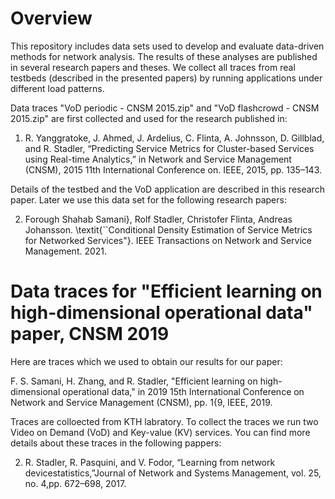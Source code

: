 # Overview
This repository includes data sets used to develop and evaluate data-driven methods for network analysis. The results of these analyses are published in several research papers and theses. We collect all traces from real testbeds (described in the presented papers) by running applications under different load patterns. 

Data traces "VoD periodic - CNSM 2015.zip" and "VoD flashcrowd - CNSM 2015.zip" are first collected and used for the research published in:
1) R. Yanggratoke, J. Ahmed, J. Ardelius, C. Flinta, A. Johnsson, D. Gillblad, and R. Stadler, “Predicting Service Metrics for Cluster-based Services using Real-time Analytics,” in Network and Service Management (CNSM), 2015 11th International Conference on. IEEE, 2015, pp. 135–143.

Details of the testbed and the VoD application are described in this research paper. Later we use this data set for the following research papers:

2) Forough Shahab Samani}, Rolf Stadler, Christofer Flinta, Andreas Johansson. \textit{``Conditional Density Estimation of Service Metrics for Networked Services"}. IEEE Transactions on Network and Service Management. 2021. 

# Data traces for "Efficient learning on high-dimensional operational data" paper, CNSM 2019
Here are traces which we used to obtain our results for our paper:

F. S. Samani, H. Zhang, and R. Stadler, "Efficient learning on high-dimensional operational data," in 2019 15th International Conference on Network and Service Management (CNSM), pp. 1{9, IEEE, 2019.

Traces are colloected from KTH labratory. To collect the traces we run two Video on Demand (VoD) and Key-value (KV) services. You can find more details about these traces in the following pappers:




2) R.  Stadler,  R.  Pasquini,  and  V.  Fodor,  “Learning  from  network  devicestatistics,”Journal of Network and Systems Management, vol. 25, no. 4,pp. 672–698, 2017.
